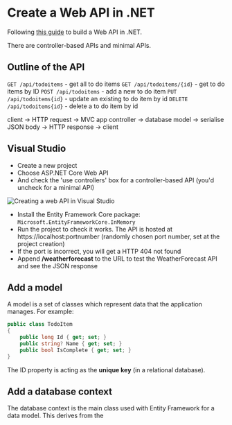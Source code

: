 # Create a Web API in .NET

Following [this guide](https://learn.microsoft.com/en-us/aspnet/core/tutorials/first-web-api?view=aspnetcore-9.0&tabs=visual-studio) to build a Web API in .NET.

There are controller-based APIs and minimal APIs.

## Outline of the API

```GET /api/todoitems``` - get all to do items
```GET /api/todoitems/{id}``` - get to do items by ID
```POST /api/todoitems``` - add a new to do item
```PUT /api/todoitems{id}``` - update an existing to do item by id
```DELETE /api/todoitems{id}``` - delete a to do item by id

client -> HTTP request -> MVC app controller -> database
model -> serialise JSON body -> HTTP response -> client

## Visual Studio

- Create a new project
- Choose ASP.NET Core Web API 
- And check the 'use controllers' box for a controller-based API (you'd uncheck for a minimal API)

![Creating a web API in Visual Studio](images/controller-based-web-api-visual-studio.png)

- Install the Entity Framework Core package: ```Microsoft.EntityFrameworkCore.InMemory```
- Run the project to check it works. The API is hosted at https://localhost:portnumber (randomly chosen port number, set at the project creation)
- If the port is incorrect, you will get a HTTP 404 not found
- Append **/weatherforecast** to the URL to test the WeatherForecast API and see the JSON response

## Add a model

A model is a set of classes which represent data that the application manages. For example:

```csharp
public class TodoItem
{
    public long Id { get; set; }
    public string? Name { get; set; }
    public bool IsComplete { get; set; }
}
```

The ID property is acting as the **unique key** (in a relational database).

## Add a database context

The database context is the main class used with Entity Framework for a data model. This derives from the 